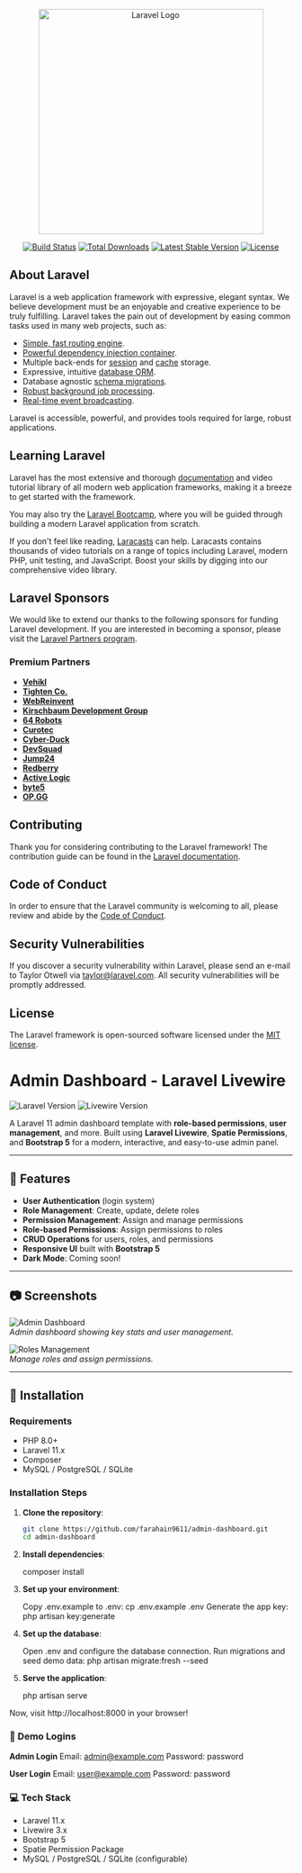 <p align="center"><a href="https://laravel.com" target="_blank"><img src="https://raw.githubusercontent.com/laravel/art/master/logo-lockup/5%20SVG/2%20CMYK/1%20Full%20Color/laravel-logolockup-cmyk-red.svg" width="400" alt="Laravel Logo"></a></p>

<p align="center">
<a href="https://github.com/laravel/framework/actions"><img src="https://github.com/laravel/framework/workflows/tests/badge.svg" alt="Build Status"></a>
<a href="https://packagist.org/packages/laravel/framework"><img src="https://img.shields.io/packagist/dt/laravel/framework" alt="Total Downloads"></a>
<a href="https://packagist.org/packages/laravel/framework"><img src="https://img.shields.io/packagist/v/laravel/framework" alt="Latest Stable Version"></a>
<a href="https://packagist.org/packages/laravel/framework"><img src="https://img.shields.io/packagist/l/laravel/framework" alt="License"></a>
</p>

## About Laravel

Laravel is a web application framework with expressive, elegant syntax. We believe development must be an enjoyable and creative experience to be truly fulfilling. Laravel takes the pain out of development by easing common tasks used in many web projects, such as:

- [Simple, fast routing engine](https://laravel.com/docs/routing).
- [Powerful dependency injection container](https://laravel.com/docs/container).
- Multiple back-ends for [session](https://laravel.com/docs/session) and [cache](https://laravel.com/docs/cache) storage.
- Expressive, intuitive [database ORM](https://laravel.com/docs/eloquent).
- Database agnostic [schema migrations](https://laravel.com/docs/migrations).
- [Robust background job processing](https://laravel.com/docs/queues).
- [Real-time event broadcasting](https://laravel.com/docs/broadcasting).

Laravel is accessible, powerful, and provides tools required for large, robust applications.

## Learning Laravel

Laravel has the most extensive and thorough [documentation](https://laravel.com/docs) and video tutorial library of all modern web application frameworks, making it a breeze to get started with the framework.

You may also try the [Laravel Bootcamp](https://bootcamp.laravel.com), where you will be guided through building a modern Laravel application from scratch.

If you don't feel like reading, [Laracasts](https://laracasts.com) can help. Laracasts contains thousands of video tutorials on a range of topics including Laravel, modern PHP, unit testing, and JavaScript. Boost your skills by digging into our comprehensive video library.

## Laravel Sponsors

We would like to extend our thanks to the following sponsors for funding Laravel development. If you are interested in becoming a sponsor, please visit the [Laravel Partners program](https://partners.laravel.com).

### Premium Partners

- **[Vehikl](https://vehikl.com/)**
- **[Tighten Co.](https://tighten.co)**
- **[WebReinvent](https://webreinvent.com/)**
- **[Kirschbaum Development Group](https://kirschbaumdevelopment.com)**
- **[64 Robots](https://64robots.com)**
- **[Curotec](https://www.curotec.com/services/technologies/laravel/)**
- **[Cyber-Duck](https://cyber-duck.co.uk)**
- **[DevSquad](https://devsquad.com/hire-laravel-developers)**
- **[Jump24](https://jump24.co.uk)**
- **[Redberry](https://redberry.international/laravel/)**
- **[Active Logic](https://activelogic.com)**
- **[byte5](https://byte5.de)**
- **[OP.GG](https://op.gg)**

## Contributing

Thank you for considering contributing to the Laravel framework! The contribution guide can be found in the [Laravel documentation](https://laravel.com/docs/contributions).

## Code of Conduct

In order to ensure that the Laravel community is welcoming to all, please review and abide by the [Code of Conduct](https://laravel.com/docs/contributions#code-of-conduct).

## Security Vulnerabilities

If you discover a security vulnerability within Laravel, please send an e-mail to Taylor Otwell via [taylor@laravel.com](mailto:taylor@laravel.com). All security vulnerabilities will be promptly addressed.

## License

The Laravel framework is open-sourced software licensed under the [MIT license](https://opensource.org/licenses/MIT).

# Admin Dashboard - Laravel Livewire

![Laravel Version](https://img.shields.io/badge/Laravel-11.x-orange)
![Livewire Version](https://img.shields.io/badge/Livewire-3.x-brightgreen)

A Laravel 11 admin dashboard template with **role-based permissions**, **user management**, and more. Built using **Laravel Livewire**, **Spatie Permissions**, and **Bootstrap 5** for a modern, interactive, and easy-to-use admin panel.

---

## 🌟 Features

- **User Authentication** (login system)
- **Role Management**: Create, update, delete roles
- **Permission Management**: Assign and manage permissions
- **Role-based Permissions**: Assign permissions to roles
- **CRUD Operations** for users, roles, and permissions
- **Responsive UI** built with **Bootstrap 5**
- **Dark Mode**: Coming soon!

---

## 📷 Screenshots

![Admin Dashboard](https://example.com/screenshot-1.png)  
*Admin dashboard showing key stats and user management.*

![Roles Management](https://example.com/screenshot-2.png)  
*Manage roles and assign permissions.*

---

## 🔧 Installation

### Requirements

- PHP 8.0+
- Laravel 11.x
- Composer
- MySQL / PostgreSQL / SQLite

### Installation Steps

1. **Clone the repository**:

   ```bash
   git clone https://github.com/farahain9611/admin-dashboard.git
   cd admin-dashboard

2. **Install dependencies**:

   composer install

3. **Set up your environment**:

   Copy .env.example to .env:
   cp .env.example .env
   Generate the app key:
   php artisan key:generate

4. **Set up the database**:

   Open .env and configure the database connection.
   Run migrations and seed demo data:
   php artisan migrate:fresh --seed

5. **Serve the application**:

   php artisan serve

Now, visit http://localhost:8000 in your browser!

### 👤 Demo Logins

**Admin Login**
Email: admin@example.com
Password: password

**User Login**
Email: user@example.com
Password: password

### 💻 Tech Stack

- Laravel 11.x
- Livewire 3.x
- Bootstrap 5
- Spatie Permission Package
- MySQL / PostgreSQL / SQLite (configurable)